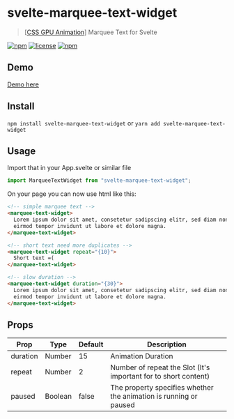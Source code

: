 <!-- markdownlint-disable -->
<style>
table {widht: 100% !important}
thead {widht: 100% !important}
tbody {widht: 100% !important}
</style>

<!-- markdownlint-unable -->

# svelte-marquee-text-widget

> [[CSS GPU Animation](https://www.smashingmagazine.com/2016/12/gpu-animation-doing-it-right/)] Marquee Text for Svelte

[![npm](https://img.shields.io/npm/v/svelte-marquee-text-widget.svg?style=for-the-badge)](https://www.npmjs.com/package/svelte-marquee-text-widget)
[![license](https://img.shields.io/github/license/mashape/apistatus.svg?style=for-the-badge)](https://github.com/borakilicoglu/svelte-marquee-text-widget/blob/master/LICENSE.md)
[![npm](https://img.shields.io/npm/dt/svelte-marquee-text-widget.svg?style=for-the-badge)](https://www.npmjs.com/package/svelte-marquee-text-widget)

## Demo

[Demo here](https://borakilicoglu.github.io/svelte-marquee-text-widget/)

## Install

`npm install svelte-marquee-text-widget` or `yarn add svelte-marquee-text-widget`

## Usage

Import that in your App.svelte or similar file

```js
import MarqueeTextWidget from "svelte-marquee-text-widget";
```

On your page you can now use html like this:

```html
<!-- simple marquee text -->
<marquee-text-widget>
  Lorem ipsum dolor sit amet, consetetur sadipscing elitr, sed diam nonumy
  eirmod tempor invidunt ut labore et dolore magna.
</marquee-text-widget>

<!-- short text need more duplicates -->
<marquee-text-widget repeat="{10}">
  Short text =(
</marquee-text-widget>

<!-- slow duration -->
<marquee-text-widget duration="{30}">
  Lorem ipsum dolor sit amet, consetetur sadipscing elitr, sed diam nonumy
  eirmod tempor invidunt ut labore et dolore magna.
</marquee-text-widget>
```

## Props

| Prop     | Type    | Default | Description                                                       |
| -------- | ------- | ------- | ----------------------------------------------------------------- |
| duration | Number  | 15      | Animation Duration                                                |
| repeat   | Number  | 2       | Number of repeat the Slot (It's important for to short content)   |
| paused   | Boolean | false   | The property specifies whether the animation is running or paused |

